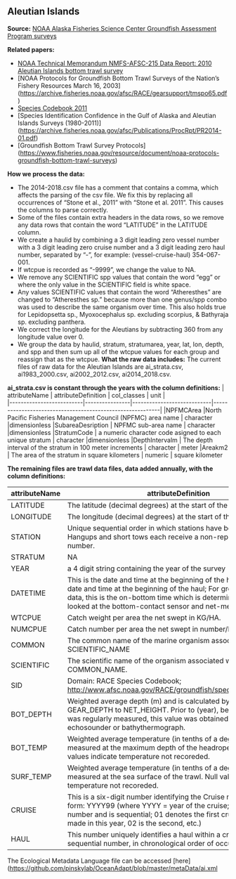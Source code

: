 
Aleutian Islands
-------------------------------

**Source:** [NOAA Alaska Fisheries Science Center Groundfish Assessment Program surveys](https://apps-afsc.fisheries.noaa.gov/RACE/groundfish/survey_data/default.htm)

**Related papers:** 
- [NOAA Technical Memorandum NMFS-AFSC-215 Data Report: 2010 Aleutian Islands bottom trawl survey](https://archive.fisheries.noaa.gov/afsc/Publications/AFSC-TM/NOAA-TM-AFSC-215.pdf)
- [NOAA Protocols for Groundfish Bottom Trawl Surveys of the Nation’s Fishery Resources March 16, 2003] (https://archive.fisheries.noaa.gov/afsc/RACE/gearsupport/tmspo65.pdf)
- [Species Codebook 2011](https://pinskylab.github.io/OceanAdapt/metaData/ai_species_codebook_2011.pdf)
- [Species Identification Confidence in the Gulf of Alaska and Aleutian Islands Surveys (1980-2011)] (https://archive.fisheries.noaa.gov/afsc/Publications/ProcRpt/PR2014-01.pdf)
- [Groundfish Bottom Trawl Survey Protocols] (https://www.fisheries.noaa.gov/resource/document/noaa-protocols-groundfish-bottom-trawl-surveys)

**How we process the data:**
- The 2014-2018.csv file has a comment that contains a comma, which affects the parsing of the csv file. We fix this by replacing all occurrences of “Stone et al., 2011” with “Stone et al. 2011”. This causes the columns to parse correctly.
- Some of the files contain extra headers in the data rows, so we remove any data rows that contain the word “LATITUDE” in the LATITUDE column.
- We create a haulid by combining a 3 digit leading zero vessel number with a 3 digit leading zero cruise number and a 3 digit leading zero haul number, separated by “-”, for example: (vessel-cruise-haul) 354-067-001.
- If wtcpue is recorded as “-9999”, we change the value to NA.
- We remove any SCIENTIFIC spp values that contain the word “egg” or where the only value in the SCIENTIFIC field is white space.
- Any values SCIENTIFIC values that contain the word “Atheresthes” are changed to “Atheresthes sp.” because more than one genus/spp combo was used to describe the same organism over time. This also holds true for Lepidopsetta sp., Myoxocephalus sp. excluding scorpius, & Bathyraja sp. excluding panthera.
- We correct the longitude for the Aleutians by subtracting 360 from any longitude value over 0.
- We group the data by haulid, stratum, stratumarea, year, lat, lon, depth, and spp and then sum up all of the wtcpue values for each group and reassign that as the wtcpue.
**What the raw data includes:**
The current files of raw data for the Aleutian Islands are ai_strata.csv, ai1983_2000.csv, ai2002_2012.csv, ai2014_2018.csv.

**ai_strata.csv is constant through the years with the column definitions:**
| attributeName                  | attributeDefinition   | col_classes             | unit |       
|--------------------------|----------------|----------------------------|-----------------------------------------------------------|
|NPFMCArea	|North Pacific Fisheries Management Council (NPFMC) area name |	character	|dimensionless
|SubareaDesription | NPFMC sub-area name |	character	|dimensionless
|StratumCode |	a numeric character code asigned to each unique stratum |	character	|dimensionless
|DepthIntervalm |	The depth interval of the stratum in 100 meter increments |	character	| meter
|Areakm2 |	The area of the stratum in square kilometers |	numeric | square kilometer

**The remaining files are trawl data files, data added annually, with the column definitions:**

| attributeName                  | attributeDefinition   | col_classes             | unit |       
|--------------------------|----------------|----------------------------|-----------------------------------------------------------|
|LATITUDE	|The latitude (decimal degrees) at the start of the haul|	numeric	|degree
|LONGITUDE |	The longitude (decimal degrees) at the start of the haul|	numeric	|degree
|STATION|Unique sequential order in which stations have been completed. Hangups and short tows each receive a non-repeated consecutive number.|character |dimensionless
|STRATUM	|NA	|character	|dimensionless
|YEAR	|a 4 digit string containing the year of the survey	|character	|dimensionless
|DATETIME	|This is the date and time at the beginning of the haul; This is the date and time at the beginning of the haul; For groundfish trawl data, this is the on-bottom time which is determined after we have looked at the bottom-contact sensor and net-mensuration plots.	|character	|dimensionless
|WTCPUE	|Catch weight per area the net swept in KG/HA.|	numeric	|kilogramsPerHectare
|NUMCPUE	|Catch number per area the net swept in number/HA.	|numeric	|dimensionless
|COMMON |	The common name of the marine organism associated with the SCIENTIFIC_NAME	|character|	dimensionless
|SCIENTIFIC	|The scientific name of the organism associated with the COMMON_NAME.	|character	|dimensionless
|SID	|Domain: RACE Species Codebook; http://www.afsc.noaa.gov/RACE/groundfish/species_codebook.pdf	|numeric	|dimensionless
|BOT_DEPTH	|Weighted average depth (m) and is calculated by adding GEAR_DEPTH to NET_HEIGHT. Prior to (year), before NET_HEIGHT was regularly measured, this value was obtained using either echosounder or bathythermograph.	|numeric	|meter
|BOT_TEMP	|Weighted average temperature (in tenths of a degree Celsius) measured at the maximum depth of the headrope of the trawl. Null values indicate temperature not recoreded.	|numeric	|celsius
|SURF_TEMP	|Weighted average temperature (in tenths of a degree Celsius) measured at the sea surface of the trawl. Null values indicate temperature not recoreded.	|numeric	|celsius
|CRUISE	|This is a six-digit number identifying the Cruise number. It is of the form: YYYY99 (where YYYY = year of the cruise; 99 = 2-digit number and is sequential; 01 denotes the first cruise that vessel made in this year, 02 is the second, etc.)|	character	|dimensionless
|HAUL	|This number uniquely identifies a haul within a cruise. It is a sequential number, in chronological order of occurrence.	|numeric	|dimensionless

The Ecological Metadata Language file can be accessed [here](https://github.com/pinskylab/OceanAdapt/blob/master/metaData/ai.xml

